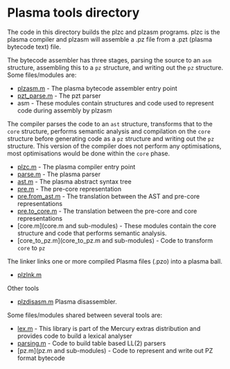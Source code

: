 # Plasma tools directory

The code in this directory builds the plzc and plzasm programs.  plzc
is the plasma compiler and plzasm will assemble a .pz file from a .pzt
(plasma bytecode text) file.

The bytecode assembler has three stages, parsing the source to an `asm`
structure, assembling this to a `pz` structure, and writing out the `pz`
structure.  Some files/modules are:

* [plzasm.m](plzasm.m) - The plasma bytecode assembler entry point
* [pzt\_parse.m](pzt\_parse.m) - The pzt parser
* asm - These modules contain structures and code used to represent code
        during assembly by plzasm

The compiler parses the code to an `ast` structure, transforms that to the
`core` structure, performs semantic analysis and compilation on the `core`
structure before generating code as a `pz` structure and writing out the
`pz` structure.  This version of the compiler does not perform any
optimisations, most optimisations would be done within the `core` phase.

* [plzc.m](plzc.m) - The plasma compiler entry point
* [parse.m](parse.m) - The plasma parser
* [ast.m](ast.m) - The plasma abstract syntax tree
* [pre.m](pre.m) - The pre-core representation
* [pre.from\_ast.m](pre.from\_ast.m) - The translation between the AST and
                                       pre-core representations
* [pre.to\_core.m](pre.to\_core.m) - The translation between the pre-core
                                     and core representations
* [core.m](core.m and sub-modules) - These modules contain the core
                                     structure and code that performs
                                     semantic analysis.
* [core\_to\_pz.m](core\_to\_pz.m and sub-modules) -
  Code to transform `core` to `pz`

The linker links one or more compiled Plasma files (.pzo) into a plasma
ball.
* [plzlnk.m](plzlnk.m)

Other tools
* [plzdisasm.m](plzdisasm.m) Plasma disassembler.

Some files/modules shared between several tools are:

* [lex.m](lex.m) -
  This library is part of the Mercury extras distribution and
  provides code to build a lexical analyser
* [parsing.m](parsing.m) - Code to build table based LL(2) parsers
* [pz.m](pz.m and sub-modules) - Code to represent and write out PZ format
  bytecode

